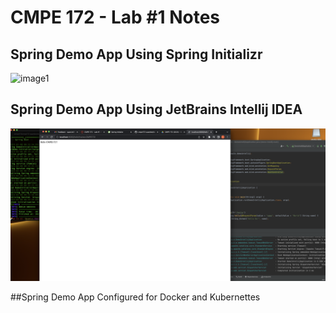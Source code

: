 # CMPE 172 - Lab #1 Notes

## Spring Demo App Using Spring Initializr

![image1](./images/image1.png)

## Spring Demo App Using JetBrains Intellij IDEA

![image2](./images/image2.png)

##Spring Demo App Configured for Docker and Kubernettes

![]()
